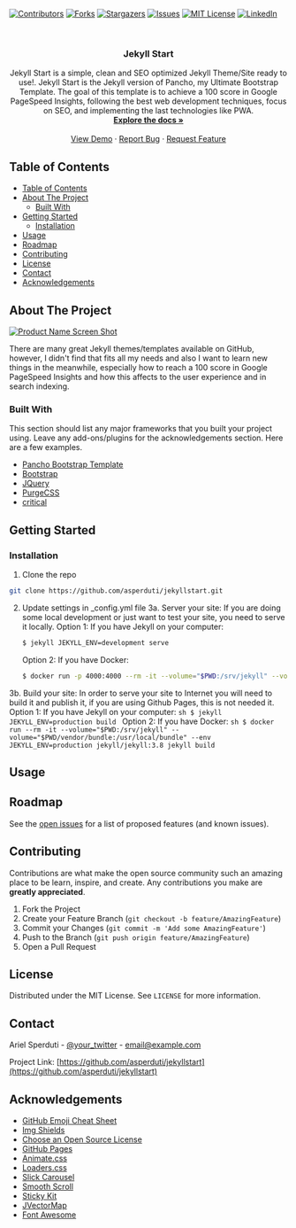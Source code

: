 <!--
*** Thanks for checking out this README Template. If you have a suggestion that would
*** make this better, please fork the repo and create a pull request or simply open
*** an issue with the tag "enhancement".
*** Thanks again! Now go create something AMAZING! :D
-->





<!-- PROJECT SHIELDS -->
<!--
*** I'm using markdown "reference style" links for readability.
*** Reference links are enclosed in brackets [ ] instead of parentheses ( ).
*** See the bottom of this document for the declaration of the reference variables
*** for contributors-url, forks-url, etc. This is an optional, concise syntax you may use.
*** https://www.markdownguide.org/basic-syntax/#reference-style-links
-->
[![Contributors][contributors-shield]][contributors-url]
[![Forks][forks-shield]][forks-url]
[![Stargazers][stars-shield]][stars-url]
[![Issues][issues-shield]][issues-url]
[![MIT License][license-shield]][license-url]
[![LinkedIn][linkedin-shield]][linkedin-url]



<!-- PROJECT LOGO -->
<br />
<p align="center">
  <h3 align="center">Jekyll Start</h3>

  <p align="center">
    Jekyll Start is a simple, clean and SEO optimized Jekyll Theme/Site ready to use!. Jekyll Start is the Jekyll version of Pancho, my Ultimate Bootstrap Template.
    The goal of this template is to achieve a 100 score in Google PageSpeed Insights, following the best web development techniques, focus on SEO, and implementing the last technologies like PWA.
    <br />
    <a href="https://github.com/asperduti/jekyllstart"><strong>Explore the docs »</strong></a>
    <br />
    <br />
    <a href="https://github.com/asperduti/jekyllstart">View Demo</a>
    ·
    <a href="https://github.com/asperduti/jekyllstart/issues">Report Bug</a>
    ·
    <a href="https://github.com/asperduti/jekyllstart/issues">Request Feature</a>
  </p>
</p>



<!-- TABLE OF CONTENTS -->
## Table of Contents

- [Table of Contents](#table-of-contents)
- [About The Project](#about-the-project)
  - [Built With](#built-with)
- [Getting Started](#getting-started)
  - [Installation](#installation)
- [Usage](#usage)
- [Roadmap](#roadmap)
- [Contributing](#contributing)
- [License](#license)
- [Contact](#contact)
- [Acknowledgements](#acknowledgements)



<!-- ABOUT THE PROJECT -->
## About The Project

[![Product Name Screen Shot][product-screenshot]](https://arielsperduti.com)

There are many great Jekyll themes/templates available on GitHub, however, I didn't find that fits all my needs and also I want to learn new things in the meanwhile, especially how to reach a 100 score in Google PageSpeed Insights and how this affects to the user experience and in search indexing.

### Built With
This section should list any major frameworks that you built your project using. Leave any add-ons/plugins for the acknowledgements section. Here are a few examples.
* [Pancho Bootstrap Template](https://github.com/asperduti/pancho-ultimate-bootstrap-template)
* [Bootstrap](https://getbootstrap.com)
* [JQuery](https://jquery.com)
* [PurgeCSS](https://purgecss.com/)
* [critical](https://github.com/addyosmani/critical)



<!-- GETTING STARTED -->
## Getting Started


### Installation

1. Clone the repo
```sh
git clone https://github.com/asperduti/jekyllstart.git
```
2. Update settings in _config.yml file
3a. Server your site:
    If you are doing some local development or just want to test your site, you need to serve it locally.
    Option 1: If you have Jekyll on your computer:
    ```sh
    $ jekyll JEKYLL_ENV=development serve
    ```
    Option 2: If you have Docker:
    ```sh
    $ docker run -p 4000:4000 --rm -it --volume="$PWD:/srv/jekyll" --volume="$PWD/vendor/bundle:/usr/local/bundle" --env JEKYLL_ENV=development jekyll/jekyll:3.8 jekyll serve
    ```
3b. Build your site:
    In order to serve your site to Internet you will need to build it and publish it, if you are using Github Pages, this is not needed it.
    Option 1: If you have Jekyll on your computer:
    ```sh
    $ jekyll JEKYLL_ENV=production build
    ```
    Option 2: If you have Docker:
    ```sh
    $ docker run --rm -it --volume="$PWD:/srv/jekyll" --volume="$PWD/vendor/bundle:/usr/local/bundle" --env JEKYLL_ENV=production jekyll/jekyll:3.8 jekyll build
    ```


<!-- USAGE EXAMPLES -->
## Usage



<!-- ROADMAP -->
## Roadmap

See the [open issues](https://github.com/asperduti/jekyllstart/issues) for a list of proposed features (and known issues).



<!-- CONTRIBUTING -->
## Contributing

Contributions are what make the open source community such an amazing place to be learn, inspire, and create. Any contributions you make are **greatly appreciated**.

1. Fork the Project
2. Create your Feature Branch (`git checkout -b feature/AmazingFeature`)
3. Commit your Changes (`git commit -m 'Add some AmazingFeature'`)
4. Push to the Branch (`git push origin feature/AmazingFeature`)
5. Open a Pull Request



<!-- LICENSE -->
## License

Distributed under the MIT License. See `LICENSE` for more information.



<!-- CONTACT -->
## Contact

Ariel Sperduti - [@your_twitter](https://twitter.com/arielsperduti) - email@example.com

Project Link: [https://github.com/asperduti/jekyllstart](https://github.com/asperduti/jekyllstart)



<!-- ACKNOWLEDGEMENTS -->
## Acknowledgements
* [GitHub Emoji Cheat Sheet](https://www.webpagefx.com/tools/emoji-cheat-sheet)
* [Img Shields](https://shields.io)
* [Choose an Open Source License](https://choosealicense.com)
* [GitHub Pages](https://pages.github.com)
* [Animate.css](https://daneden.github.io/animate.css)
* [Loaders.css](https://connoratherton.com/loaders)
* [Slick Carousel](https://kenwheeler.github.io/slick)
* [Smooth Scroll](https://github.com/cferdinandi/smooth-scroll)
* [Sticky Kit](http://leafo.net/sticky-kit)
* [JVectorMap](http://jvectormap.com)
* [Font Awesome](https://fontawesome.com)





<!-- MARKDOWN LINKS & IMAGES -->
<!-- https://www.markdownguide.org/basic-syntax/#reference-style-links -->
[contributors-shield]: https://img.shields.io/github/contributors/asperduti/jekyllstart.svg?style=flat-square
[contributors-url]: https://github.com/asperduti/jekyllstart/graphs/contributors
[forks-shield]: https://img.shields.io/github/forks/asperduti/jekyllstart.svg?style=flat-square
[forks-url]: https://github.com/asperduti/jekyllstart/network/members
[stars-shield]: https://img.shields.io/github/stars/asperduti/jekyllstart.svg?style=flat-square
[stars-url]: https://github.com/asperduti/jekyllstart/stargazers
[issues-shield]: https://img.shields.io/github/issues/asperduti/jekyllstart.svg?style=flat-square
[issues-url]: https://github.com/asperduti/jekyllstart/issues
[license-shield]: https://img.shields.io/github/license/asperduti/jekyllstart.svg?style=flat-square
[license-url]: https://github.com/asperduti/jekyllstart/blob/master/LICENSE.txt
[linkedin-shield]: https://img.shields.io/badge/-LinkedIn-black.svg?style=flat-square&logo=linkedin&colorB=555
[linkedin-url]: https://linkedin.com/in/arielsperduti
[product-screenshot]: images/screenshot.png
